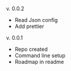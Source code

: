 v. 0.0.2

- Read Json config
- Add prettier

v. 0.0.1

- Repo created
- Command line setup
- Roadmap in readme
